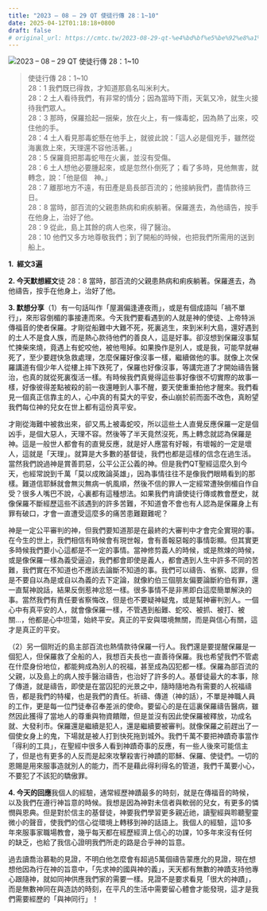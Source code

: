 ```yaml
---
title: "2023 – 08 – 29 QT 使徒行傳 28：1~10"
date: 2025-04-12T01:18:18+0800
draft: false
# original_url: https://cmtc.tw/2023-08-29-qt-%e4%bd%bf%e5%be%92%e8%a1%8c%e5%82%b3-28%ef%bc%9a110
---
```


![2023 – 08 – 29 QT  使徒行傳 28：1~10](/images/qt.jpg  "2023 – 08 – 29 QT  使徒行傳 28：1~10")

> 使徒行傳 28：1~10  
> 28：1 我們既已得救，才知道那島名叫米利大。  
> 28：2 土人看待我們，有非常的情分；因為當時下雨，天氣又冷，就生火接待我們眾人。  
> 28：3 那時，保羅拾起一捆柴，放在火上，有一條毒蛇，因為熱了出來，咬住他的手。  
> 28：4 土人看見那毒蛇懸在他手上，就彼此說：「這人必是個兇手，雖然從海裏救上來，天理還不容他活著。」  
> 28：5 保羅竟把那毒蛇甩在火裏，並沒有受傷。  
> 28：6 土人想他必要腫起來，或是忽然仆倒死了；看了多時，見他無害，就轉念，說：「他是個　神。」  
> 28：7 離那地方不遠，有田產是島長部百流的；他接納我們，盡情款待三日。  
> 28：8 當時，部百流的父親患熱病和痢疾躺著。保羅進去，為他禱告，按手在他身上，治好了他。  
> 28：9 從此，島上其餘的病人也來，得了醫治。  
> 28：10 他們又多方地尊敬我們；到了開船的時候，也把我們所需用的送到船上。

**1.  經文3遍**

**2. 今天默想經文**徒 28：8 當時，部百流的父親患熱病和痢疾躺著。保羅進去，為他禱告，按手在他身上，治好了他。

**3. 默想分享**（1）有一句話叫作「屋漏偏逢連夜雨」，或是有個成語叫「禍不單行」，來形容倒楣的事接連而來。今天我們要看遇到的人就是神的使徒、上帝特派傳福音的使者保羅。才剛從船難中大難不死，死裏逃生，來到米利大島，還好遇到的土人不是食人族，而是熱心款待他們的善良人，這是好事。卻沒想到保羅沒事幫忙揀柴來燒，竟遇上有蛇咬他，被他甩掉。如果換作是別人，或是我，可能早就嚇死了，至少要趕快急救處理，怎麼保羅好像沒事一樣，繼續做他的事。就像上次保羅講道有個少年人從樓上摔下跌死了，保羅也好像沒事，等講完道了才開始禱告醫治，也真的就從死裏復活一樣。有時候我們真覺得這些事好像很不切實際的故事一樣，好像彼得差點被殺的前一夜還睡到人事不醒，要天使重重拍他才醒來。我們看見一個真正信靠主的人，心中真的有莫大的平安，泰山崩於前而面不改色，真盼望我們每位神的兒女在世上都有這份真平安。

才剛從海難中被救出來，卻又馬上被毒蛇咬，所以這些土人直覺反應保羅一定是個凶手，是個大惡人，天理不容。然後等了半天竟然沒死，馬上轉念就認為保羅是神。這是一般世人都會有的直覺反應，就是好人應當有好報，有壞報的一定是壞人，這就是「天理」。就算是大多數的基督徒，我們也都是這樣的信念在過生活。當然我們說過神是賞善罰惡，公平公正公義的神。但是我們QT聖經這麼久到今天，也經常說到千萬「莫以成敗論英雄」，因為事情往往不是像我們眼睛看到的那樣。難道信耶穌就會無災無病一帆風順，然後不信的罪人一定經常遭殃倒楣自作自受？很多人嘴巴不說，心裏都有這種想法。如果我們肯讀使徒行傳或教會歷史，就像保羅不斷經歷這些不該遇到的許多苦難，不知道會不會也有人認為是保羅身上有罪有破口，才會一直遭受這麼多的痛苦患難艱難呢？

神是一定公平審判的神，但我們要知道那是在最終的大審判中才會完全實現的事。在今生的世上，我們相信有時候會有現世報，會有善報惡報的事情彰顯。但其實更多時候我們要小心這都是不一定的事情。當神修剪義人的時候，或是熬煉的時候，或是像保羅一樣為義受逼迫，我們都會即使是義人，都會遇到人生中許多不同的苦難，我們實在不知道也不應該去論斷不知道的事。我們可以禱告、省察、認罪，但是不要自以為是或自以為義的去下定論，就像約伯三個朋友偏要論斷約伯有罪，還一直幫神說話，結果反倒惹神忿怒一樣。很多事情不是非黑即白這麼簡單解決的事。當然我們有責任要省察悔改，但是也不要疑神疑鬼，或是幫神審判別人。一個心中有真平安的人，就會像保羅一樣，不管遇到船難、蛇咬、被抓、被打、被關…，他都是心中坦蕩，始終平安。真正的平安與環境無關，而是與信心有關，這才是真正的平安。

（2）另一個附近的島主部百流也熱情款待保羅一行人。我們還是要提醒保羅是一個犯人，但保羅救了全船的人，我想百夫長也一直善待保羅。我也希望我們不管處在什麼身份地位，都能夠成為別人的祝福，甚至成為囚犯都一樣。保羅為部百流的父親，以及島上的病人按手醫治禱告，也治好了許多的人。基督徒最大的本事，除了傳道，就是禱告，即使是在當囚犯的光景之中，隨時隨地為有需要的人祝福禱告，都是我們的特權，也是我們的責任。祈禱、傳道（神的話），不單是神職人員的工作，更是每一位門徒奉召奉差派的使命。要留心的是在這裏保羅禱告醫病，雖然因此獲得了當地人的尊重與物資饋贈，但是並沒有因此使保羅被釋放，功成名就、大發利市。保羅還是繼續是犯人，還是繼續要被審判。就像保羅之前趕出了一個使女身上的鬼，下場就是被人打到快死拖到城外。我們千萬不要把神蹟奇事當作「得利的工具」，在聖經中很多人看到神蹟奇事的反應，有一些人後來可能信主了，但是也有更多的人反而是起來攻擊殺害行神蹟的耶穌、保羅、使徒們。一切的恩賜是用來服事造就別人的能力，而不是藉此得利得名的管道，我們千萬要小心，不要犯了不該犯的驕傲罪。

**4. 今天的回應**我個人的經驗，通常經歷神蹟最多的時刻，就是在傳福音的時候，以及我們在遵行神旨意的時候。我想是因為神對未信者與軟弱的兒女，有更多的憐憫與恩典。但是對於信主的基督徒，神要我們學習更多親近祂，讀聖經與聆聽聖靈微小的聲音，使我們的信心從環境上轉移到神的話語上。我個人的經驗，這10多年來服事家職場教會，幾乎每天都在經歷經濟上信心的功課，10多年來沒有任何的缺乏，也給了我信心證明我們所走的路是合乎神的旨意。

過去讀喬治慕勒的見證，不明白他怎麼會有超過5萬個禱告蒙應允的見證，現在想想他因為行在神的旨意中，「先求神的國與神的義」，天天都有無數的神蹟支持他專心跟隨神，就如同神供應我們家的需要一樣。見證不是要求看見「很大的神蹟」，而是無數神同在與造訪的時刻，在平凡的生活中需要留心體會才能發現，這才是我們需要經歷的「與神同行」！
